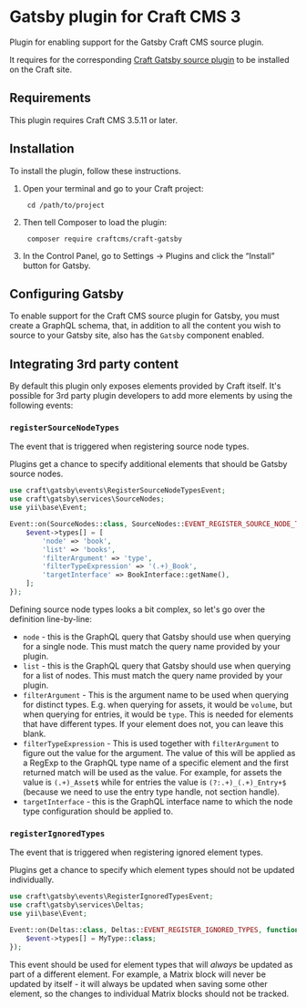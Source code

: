 # Gatsby plugin for Craft CMS 3

Plugin for enabling support for the Gatsby Craft CMS source plugin.

It requires for the corresponding [Craft Gatsby source plugin](https://github.com/craftcms/gatsby-source-craftcms) to be installed on the Craft site.

## Requirements

This plugin requires Craft CMS 3.5.11 or later.

## Installation

To install the plugin, follow these instructions.

1. Open your terminal and go to your Craft project:

        cd /path/to/project

2. Then tell Composer to load the plugin:

        composer require craftcms/craft-gatsby

3. In the Control Panel, go to Settings → Plugins and click the “Install” button for Gatsby.

## Configuring Gatsby

To enable support for the Craft CMS source plugin for Gatsby, you must create a GraphQL schema, that, in addition to all the content you wish to source to your Gatsby site, also has the `Gatsby` component enabled.

## Integrating 3rd party content

By default this plugin only exposes elements provided by Craft itself. It's possible for 3rd party plugin developers to add more elements by using the following events:

### `registerSourceNodeTypes`

The event that is triggered when registering source node types.

Plugins get a chance to specify additional elements that should be Gatsby source nodes.
 
```php
use craft\gatsby\events\RegisterSourceNodeTypesEvent;
use craft\gatsby\services\SourceNodes;
use yii\base\Event;

Event::on(SourceNodes::class, SourceNodes::EVENT_REGISTER_SOURCE_NODE_TYPES, function(RegisterSourceNodeTypesEvent $event) {
    $event->types[] = [
        'node' => 'book',
        'list' => 'books',
        'filterArgument' => 'type',
        'filterTypeExpression' => '(.+)_Book',
        'targetInterface' => BookInterface::getName(),
    ];
});
```

Defining source node types looks a bit complex, so let's go over the definition line-by-line:
* `node` - this is the GraphQL query that Gatsby should use when querying for a single node. This must match the query name provided by your plugin.
* `list` - this is the GraphQL query that Gatsby should use when querying for a list of nodes. This must match the query name provided by your plugin.
* `filterArgument` - This is the argument name to be used when querying for distinct types. E.g. when querying for assets, it would be `volume`, but when querying for entries, it would be `type`. This is needed for elements that have different types. If your element does not, you can leave this blank.
* `filterTypeExpression` - This is used together with `filterArgument` to figure out the value for the argument. The value of this will be applied as a RegExp to the GraphQL type name of a specific element and the first returned match will be used as the value. For example, for assets the value is `(.+)_Asset$` while for entries the value is `(?:.+)_(.+)_Entry+$` (because we need to use the entry type handle, not section handle).
* `targetInterface` - this is the GraphQL interface name to which the node type configuration should be applied to.

### `registerIgnoredTypes`

The event that is triggered when registering ignored element types.

Plugins get a chance to specify which element types should not be updated individually.

```php
use craft\gatsby\events\RegisterIgnoredTypesEvent;
use craft\gatsby\services\Deltas;
use yii\base\Event;

Event::on(Deltas::class, Deltas::EVENT_REGISTER_IGNORED_TYPES, function(RegisterIgnoredTypesEvent $event) {
    $event->types[] = MyType::class;
});
```

This event should be used for element types that will _always_ be updated as part of a different element. For example, a Matrix block will never be updated by itself - it will always be updated when saving some other element, so the changes to individual Matrix blocks should not be tracked.

